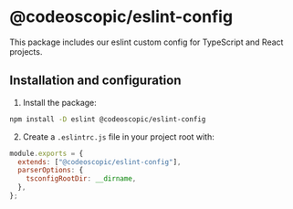 # @codeoscopic/eslint-config

This package includes our eslint custom config for TypeScript and React projects.

## Installation and configuration

1. Install the package:

```sh
npm install -D eslint @codeoscopic/eslint-config
```

2. Create a `.eslintrc.js` file in your project root with:

```js
module.exports = {
  extends: ["@codeoscopic/eslint-config"],
  parserOptions: {
    tsconfigRootDir: __dirname,
  },
};
```
